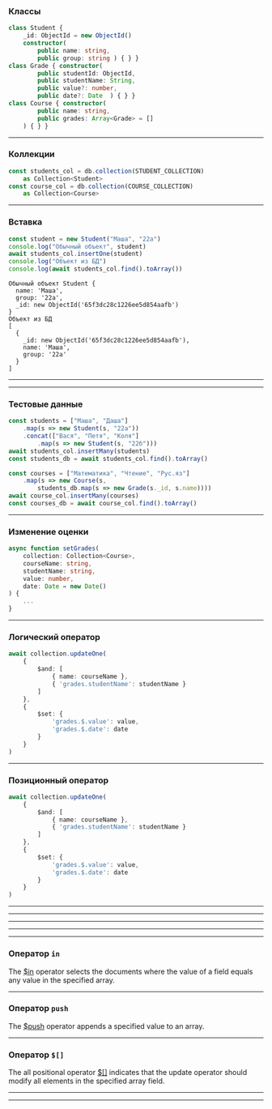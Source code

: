 ### Классы 

```typescript
class Student {
    _id: ObjectId = new ObjectId()
    constructor(
        public name: string,
        public group: string ) { } }
class Grade { constructor(
        public studentId: ObjectId,
        public studentName: String,
        public value?: number,
        public date?: Date  ) { } }
class Course { constructor(
        public name: string,
        public grades: Array<Grade> = []
    ) { } }
```

---

### Коллекции

```typescript
const students_col = db.collection(STUDENT_COLLECTION) 
    as Collection<Student>
const course_col = db.collection(COURSE_COLLECTION) 
    as Collection<Course>
```

---

### Вставка

```typescript
const student = new Student("Маша", "22а")
console.log("Обычный объект", student)
await students_col.insertOne(student)
console.log("Объект из БД")
console.log(await students_col.find().toArray())
```
```
Обычный объект Student {
  name: 'Маша',
  group: '22а',
  _id: new ObjectId('65f3dc28c1226ee5d854aafb')
}
Объект из БД
[
  {
    _id: new ObjectId('65f3dc28c1226ee5d854aafb'),
    name: 'Маша',
    group: '22а'
  }
]
```

---

<div class='quiz' data-quiz='{
    "question": "Что используется для связи с документами другой коллекции в MongoDB?",
    "right": [
      "идентификатор"
    ],
    "wrong": [
      "ссылка",
      "ключ",
      "url"
    ]
  }'></div>


----

### Тестовые данные

```typescript
const students = ["Маша", "Даша"]
    .map(s => new Student(s, "22а"))
    .concat(["Вася", "Петя", "Коля"]
        .map(s => new Student(s, "22б")))
await students_col.insertMany(students)
const students_db = await students_col.find().toArray()

const courses = ["Математика", "Чтение", "Рус.яз"]
    .map(s => new Course(s,
        students_db.map(s => new Grade(s._id, s.name))))
await course_col.insertMany(courses)
const courses_db = await course_col.find().toArray()
```

---

### Изменение оценки

```typescript
async function setGrades(
    collection: Collection<Course>,
    courseName: string,
    studentName: string,
    value: number, 
    date: Date = new Date()
) {
    ...
}
```


---

### Логический оператор

```typescript
await collection.updateOne(
    {
        $and: [
            { name: courseName },
            { 'grades.studentName': studentName }
        ]
    },
    {
        $set: {
            'grades.$.value': value,
            'grades.$.date': date
        }
    }
)
```

---

### Позиционный оператор

```typescript
await collection.updateOne(
    {
        $and: [
            { name: courseName },
            { 'grades.studentName': studentName }
        ]
    },
    {
        $set: {
            'grades.$.value': value,
            'grades.$.date': date
        }
    }
)
```

---

<div class='quiz' data-quiz='{
    "question": "Как правильно создать запрос на выборку объектов в MongoDB, отвечающим двум условиям?",
    "right": [
      "<code>$and: [ { x: 1 }, { y: 2 } ]</code>"
    ],
    "wrong": [
      "<code>{ x: 1 } $and { y: 2 }</code>",
      "<code>$and: { { x: 1 }, { y: 2 } }</code>",
      "<code>$and: { x: 1, y: 2 }</code>"
    ]
  }'></div>

---

<div class='quiz' data-quiz='{
    "question": "Как правильно обратиться к вложенному объекту в MongoDB?",
    "right": [
      "<code>{ \"x.y\": 1 }</code>"
    ],
    "wrong": [
      "<code>{ x: { y: 1 }}</code>",
      "<code>$and: { { x: 1 }, { y: 2 } }</code>",
      "<code>$and: { x: 1, y: 2 }</code>"
    ]
  }'></div>


---

<div class='quiz' data-quiz='{
    "question": "Как правильно обновить два поля в  MongoDB?",
    "right": [
      "<code>$set: { \"grades.$.value\": value, \"grades.$.date\": date }</code>"
    ],
    "wrong": [
      "<code>$set: [ \"grades.$.value\": value, \"grades.$.date\": date ]</code>",
      "<code>{ $set: \"grades.$.value\": value, $set: \"grades.$.date\": date }</code>",
      "выполнить два запроса"
    ]
  }'></div>

---

<div class='quiz' data-quiz='{
    "question": "В какую позицию вставляет значение позиционный оператор <code>$</code> в MongoDB?",
    "right": [
      "найденную в запросе на обновление"
    ],
    "wrong": [
      "добавляет в конец массива",
      "добавляет в начало массива",
      "изменяет все элементы массива"
    ]
  }'></div>


----

### Оператор ```in```

The  [$in](https://www.mongodb.com/docs/manual/reference/operator/query/in/) operator selects the documents where the value of a field equals any value in the specified array.


---

### Оператор ```push```

The [$push](https://www.mongodb.com/docs/manual/reference/operator/update/push/) operator appends a specified value to an array.

---

### Оператор ```$[]```

The all positional operator [$[]](https://www.mongodb.com/docs/manual/reference/operator/update/positional-all/) indicates that the update operator should modify all elements in the specified array field.

---

<div class='quiz' data-quiz='{
    "question": "В какую позицию вставляет значение оператор <code>$[]</code> в MongoDB?",
    "right": [
      "изменяет все элементы массива"
    ],
    "wrong": [
      "найденную в запросе на обновление",
      "добавляет в конец массива",
      "добавляет в начало массива"
    ]
  }'></div>
  
---

<div class='quiz' data-quiz='{
    "question": "В какую позицию вставляет значение оператор <code>$push</code> в MongoDB?",
    "right": [
      "добавляет в конец массива"
    ],
    "wrong": [
      "изменяет все элементы массива",
      "найденную в запросе на обновление",
      "добавляет в начало массива"
    ]
  }'></div>